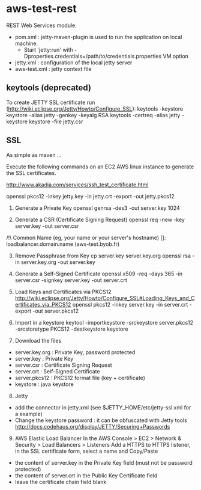 aws-test-rest
=============

REST Web Services module. 

- pom.xml : jetty-maven-plugin is used to run the application on local machine. 
	+ Start 'jetty:run' with -Dproperties.credentials=/path/to/credentials.properties VM option
- jetty.xml : configuration of the local jetty server
- aws-test.xml : jetty context file

keytools (deprecated)
--------------------
To create JETTY SSL certificate run (http://wiki.eclipse.org/Jetty/Howto/Configure_SSL):
keytools -keystore keystore -alias jetty -genkey -keyalg RSA
keytools -certreq -alias jetty -keystore keystore -file jetty.csr


SSL
---
As simple as maven ...

Execute the following commands on an EC2 AWS linux instance to generate the SSL certificates.

http://www.akadia.com/services/ssh_test_certificate.html

openssl pkcs12 -inkey jetty.key -in jetty.crt -export -out jetty.pkcs12

1. Generate a Private Key
openssl genrsa -des3 -out server.key 1024

2. Generate a CSR (Certificate Signing Request)
openssl req -new -key server.key -out server.csr

/!\ Common Name (eg, your name or your server's hostname) []: loadbalancer.domain.name (aws-test.byob.fr)

3. Remove Passphrase from Key
cp server.key server.key.org
openssl rsa -in server.key.org -out server.key

4. Generate a Self-Signed Certificate
openssl x509 -req -days 365 -in server.csr -signkey server.key -out server.crt

5. Load Keys and Certificates via PKCS12 
http://wiki.eclipse.org/Jetty/Howto/Configure_SSL#Loading_Keys_and_Certificates_via_PKCS12
openssl pkcs12 -inkey server.key -in server.crt -export -out server.pkcs12

6. Import in a keystore 
keytool -importkeystore -srckeystore server.pkcs12 -srcstoretype PKCS12 -destkeystore keystore

7. Download the files
- server.key.org : Private Key, password protected 
- server.key : Private Key
- server.csr : Certificate Signing Request
- server.crt : Self-Signed Certificate
- server.pkcs12 : PKCS12 format file (key + certificate)
- keystore : java keystore

8. Jetty
- add the connector in jetty.xml (see $JETTY_HOME/etc/jetty-ssl.xml for a example)
- Change the keystore password : it can be obfuscated with Jetty tools http://docs.codehaus.org/display/JETTY/Securing+Passwords

9. AWS Elastic Load Balancer
In the AWS Console > EC2 > Network & Security > Load Balancers > Listeners
Add a HTTPS to HTTPS listener, in the SSL certificate form, select a name and Copy/Paste
- the content of server.key in the Private Key field (must not be password protected)
- the content of server.crt in the Public Key Certificate field
- leave the certificate chain field blank
 